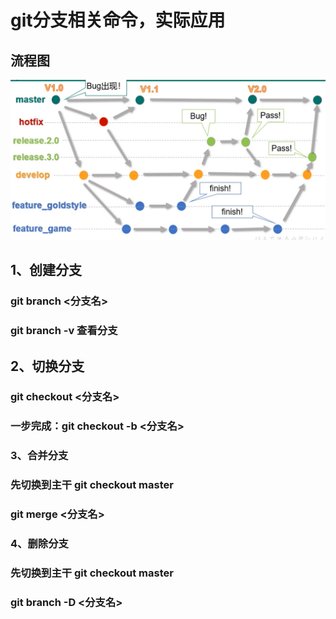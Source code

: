 # git分支相关命令，实际应用

## 流程图

![](git工作流.PNG)

## 1、创建分支 

### 	git branch <分支名>

### 	git branch -v 查看分支

## 2、切换分支

### 		git checkout <分支名>

### 		一步完成：git checkout -b <分支名>

### 3、合并分支

### 		先切换到主干  git checkout master

### 		git merge <分支名>

### 4、删除分支

### 		先切换到主干  git checkout master

### 		git branch -D <分支名>



